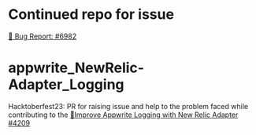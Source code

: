 # Continued repo for issue
[🐛 Bug Report: #6982](https://github.com/appwrite/appwrite/issues/6982)

# appwrite_NewRelic-Adapter_Logging
Hacktoberfest23: PR for raising issue and help to the problem faced while contributing to the 
[🚨Improve Appwrite Logging with New Relic Adapter #4209](https://github.com/appwrite/appwrite/issues/4209)
